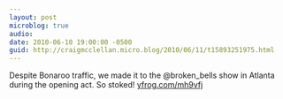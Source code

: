 ```yaml
---
layout: post
microblog: true
audio: 
date: 2010-06-10 19:00:00 -0500
guid: http://craigmcclellan.micro.blog/2010/06/11/t15893251975.html
---
```

Despite Bonaroo traffic, we made it to the @broken_bells show in Atlanta during the opening act. So stoked! [yfrog.com/mh9vfj](http://yfrog.com/mh9vfj)
